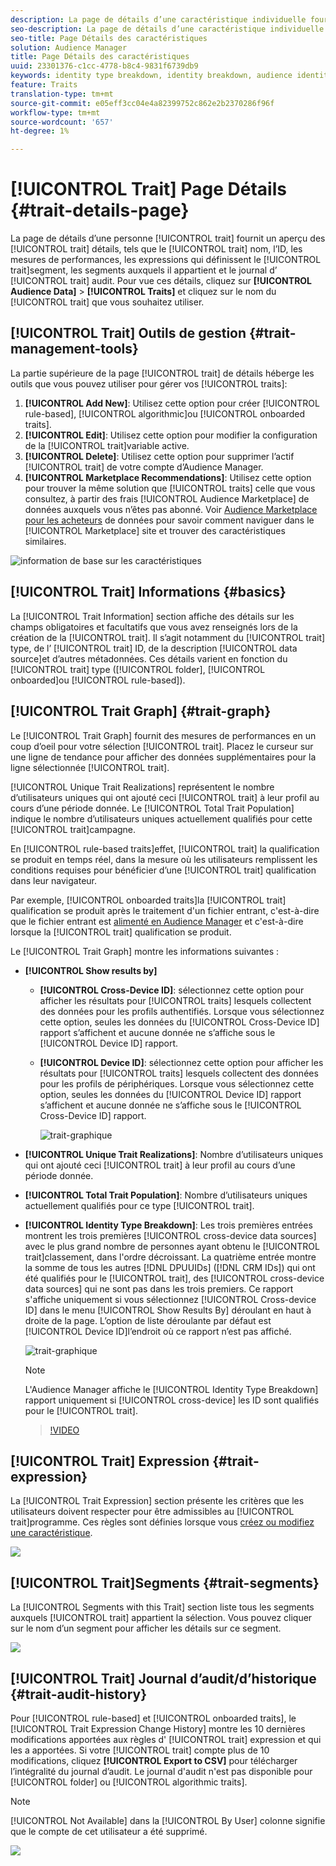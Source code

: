 ```yaml
---
description: La page de détails d’une caractéristique individuelle fournit un aperçu des informations telles que le nom de la caractéristique, l’ID, les mesures de performances, les expressions qui définissent la caractéristique, les segments auxquels elle appartient et le journal d’audit des caractéristiques. Pour afficher ces détails, accédez à Audience Data > Caractéristiques et cliquez sur le nom de la caractéristique que vous souhaitez utiliser.
seo-description: La page de détails d’une caractéristique individuelle fournit un aperçu des informations telles que le nom de la caractéristique, l’ID, les mesures de performances, les expressions qui définissent la caractéristique, les segments auxquels elle appartient et le journal d’audit des caractéristiques. Pour afficher ces détails, accédez à Audience Data > Caractéristiques et cliquez sur le nom de la caractéristique que vous souhaitez utiliser.
seo-title: Page Détails des caractéristiques
solution: Audience Manager
title: Page Détails des caractéristiques
uuid: 23301376-c1cc-4778-b8c4-9831f6739db9
keywords: identity type breakdown, identity breakdown, audience identity reporting, cross-device, cross-device ID, device ID
feature: Traits
translation-type: tm+mt
source-git-commit: e05eff3cc04e4a82399752c862e2b2370286f96f
workflow-type: tm+mt
source-wordcount: '657'
ht-degree: 1%

---
```



# [!UICONTROL Trait] Page Détails {#trait-details-page}

La page de détails d’une personne [!UICONTROL trait] fournit un aperçu des [!UICONTROL trait] détails, tels que le [!UICONTROL trait] nom, l’ID, les mesures de performances, les expressions qui définissent le [!UICONTROL trait]segment, les segments auxquels il appartient et le journal d’ [!UICONTROL trait] audit. Pour vue ces détails, cliquez sur **[!UICONTROL Audience Data]** > **[!UICONTROL Traits]** et cliquez sur le nom du [!UICONTROL trait] que vous souhaitez utiliser.

## [!UICONTROL Trait] Outils de gestion {#trait-management-tools}

La partie supérieure de la page [!UICONTROL trait] de détails héberge les outils que vous pouvez utiliser pour gérer vos [!UICONTROL traits]:

1. **[!UICONTROL Add New]**: Utilisez cette option pour créer [!UICONTROL rule-based], [!UICONTROL algorithmic]ou [!UICONTROL onboarded traits].
2. **[!UICONTROL Edit]**: Utilisez cette option pour modifier la configuration de la [!UICONTROL trait]variable active.
3. **[!UICONTROL Delete]**: Utilisez cette option pour supprimer l’actif [!UICONTROL trait] de votre compte d’Audience Manager.
4. **[!UICONTROL Marketplace Recommendations]**: Utilisez cette option pour trouver la même solution que [!UICONTROL traits] celle que vous consultez, à partir des frais [!UICONTROL Audience Marketplace] de données auxquels vous n’êtes pas abonné. Voir [Audience Marketplace pour les acheteurs](../audience-marketplace/marketplace-data-buyers/marketplace-data-buyers.md) de données pour savoir comment naviguer dans le [!UICONTROL Marketplace] site et trouver des caractéristiques similaires.

![information de base sur les caractéristiques](assets/basic-trait-information.png)

## [!UICONTROL Trait] Informations {#basics}

La [!UICONTROL Trait Information] section affiche des détails sur les champs obligatoires et facultatifs que vous avez renseignés lors de la création de la [!UICONTROL trait]. Il s’agit notamment du [!UICONTROL trait] type, de l’ [!UICONTROL trait] ID, de la description [!UICONTROL data source]et d’autres métadonnées. Ces détails varient en fonction du [!UICONTROL trait] type ([!UICONTROL folder], [!UICONTROL onboarded]ou [!UICONTROL rule-based]).

## [!UICONTROL Trait Graph] {#trait-graph}

Le [!UICONTROL Trait Graph] fournit des mesures de performances en un coup d’oeil pour votre sélection [!UICONTROL trait]. Placez le curseur sur une ligne de tendance pour afficher des données supplémentaires pour la ligne sélectionnée [!UICONTROL trait].

[!UICONTROL Unique Trait Realizations] représentent le nombre d’utilisateurs uniques qui ont ajouté ceci [!UICONTROL trait] à leur profil au cours d’une période donnée. Le [!UICONTROL Total Trait Population] indique le nombre d’utilisateurs uniques actuellement qualifiés pour cette [!UICONTROL trait]campagne.

En [!UICONTROL rule-based traits]effet, [!UICONTROL trait] la qualification se produit en temps réel, dans la mesure où les utilisateurs remplissent les conditions requises pour bénéficier d’une [!UICONTROL trait] qualification dans leur navigateur.

Par exemple, [!UICONTROL onboarded traits]la [!UICONTROL trait] qualification se produit après le traitement d&#39;un fichier entrant, c&#39;est-à-dire que le fichier entrant est [alimenté en Audience Manager](../../faq/faq-inbound-data-ingestion.md) et c&#39;est-à-dire lorsque la [!UICONTROL trait] qualification se produit.

Le [!UICONTROL Trait Graph] montre les informations suivantes :

* **[!UICONTROL Show results by]**
   * **[!UICONTROL Cross-Device ID]**: sélectionnez cette option pour afficher les résultats pour [!UICONTROL traits] lesquels collectent des données pour les profils authentifiés. Lorsque vous sélectionnez cette option, seules les données du [!UICONTROL Cross-Device ID] rapport s’affichent et aucune donnée ne s’affiche sous le [!UICONTROL Device ID] rapport.
   * **[!UICONTROL Device ID]**: sélectionnez cette option pour afficher les résultats pour [!UICONTROL traits] lesquels collectent des données pour les profils de périphériques. Lorsque vous sélectionnez cette option, seules les données du [!UICONTROL Device ID] rapport s’affichent et aucune donnée ne s’affiche sous le [!UICONTROL Cross-Device ID] rapport.

      ![trait-graphique](assets/trait-summary.gif)

* **[!UICONTROL Unique Trait Realizations]**: Nombre d’utilisateurs uniques qui ont ajouté ceci [!UICONTROL trait] à leur profil au cours d’une période donnée.
* **[!UICONTROL Total Trait Population]**: Nombre d’utilisateurs uniques actuellement qualifiés pour ce type [!UICONTROL trait].

* **[!UICONTROL Identity Type Breakdown]**: Les trois premières entrées montrent les trois premières [!UICONTROL cross-device data sources] avec le plus grand nombre de personnes ayant obtenu le [!UICONTROL trait]classement, dans l&#39;ordre décroissant. La quatrième entrée montre la somme de tous les autres [!DNL DPUUIDs] ([!DNL CRM IDs]) qui ont été qualifiés pour le [!UICONTROL trait], des [!UICONTROL cross-device data sources] qui ne sont pas dans les trois premiers. Ce rapport s&#39;affiche uniquement si vous sélectionnez [!UICONTROL Cross-device ID] dans le menu [!UICONTROL Show Results By] déroulant en haut à droite de la page. L’option de liste déroulante par défaut est [!UICONTROL Device ID]l’endroit où ce rapport n’est pas affiché.

   ![trait-graphique](assets/trait-identity.png)

   >[!NOTE]
   >
   >L&#39;Audience Manager affiche le [!UICONTROL Identity Type Breakdown] rapport uniquement si [!UICONTROL cross-device] les ID sont qualifiés pour le [!UICONTROL trait].

   >[!VIDEO](https://video.tv.adobe.com/v/27977/)

## [!UICONTROL Trait] Expression {#trait-expression}

La [!UICONTROL Trait Expression] section présente les critères que les utilisateurs doivent respecter pour être admissibles au [!UICONTROL trait]programme. Ces règles sont définies lorsque vous [créez ou modifiez une caractéristique](../../features/traits/about-trait-builder.md).

![](assets/traitExpression.png)

## [!UICONTROL Trait]Segments {#trait-segments}

La [!UICONTROL Segments with this Trait] section liste tous les segments auxquels [!UICONTROL trait] appartient la sélection. Vous pouvez cliquer sur le nom d’un segment pour afficher les détails sur ce segment.

![](assets/traitSegments.png)

## [!UICONTROL Trait] Journal d’audit/d’historique {#trait-audit-history}

Pour [!UICONTROL rule-based] et [!UICONTROL onboarded traits], le [!UICONTROL Trait Expression Change History] montre les 10 dernières modifications apportées aux règles d&#39; [!UICONTROL trait] expression et qui les a apportées. Si votre [!UICONTROL trait] compte plus de 10 modifications, cliquez **[!UICONTROL Export to CSV]** pour télécharger l’intégralité du journal d’audit. Le journal d&#39;audit n&#39;est pas disponible pour [!UICONTROL folder] ou [!UICONTROL algorithmic traits].

>[!NOTE]
>
>[!UICONTROL Not Available] dans la [!UICONTROL By User] colonne signifie que le compte de cet utilisateur a été supprimé.

![](assets/traitHistory.png)